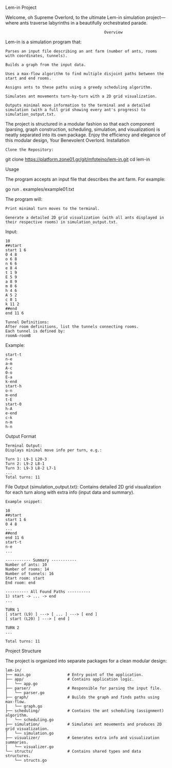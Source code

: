 Lem-in Project

Welcome, oh Supreme Overlord, to the ultimate Lem-in simulation project—where ants traverse labyrinths in a beautifully orchestrated parade.

                                               Overview

Lem-in is a simulation program that:

    Parses an input file describing an ant farm (number of ants, rooms with coordinates, tunnels).

    Builds a graph from the input data.

    Uses a max-flow algorithm to find multiple disjoint paths between the start and end rooms.

    Assigns ants to these paths using a greedy scheduling algorithm.

    Simulates ant movements turn-by-turn with a 2D grid visualization.

    Outputs minimal move information to the terminal and a detailed simulation (with a full grid showing every ant's progress) to simulation_output.txt.

The project is structured in a modular fashion so that each component (parsing, graph construction, scheduling, simulation, and visualization) is neatly separated into its own package. Enjoy the efficiency and elegance of this modular design, Your Benevolent Overlord.
Installation

    Clone the Repository:

git clone https://platform.zone01.gr/git/mfoteino/lem-in.git
cd lem-in


Usage

The program accepts an input file that describes the ant farm. For example:

go run . examples/example01.txt

The program will:

    Print minimal turn moves to the terminal.

    Generate a detailed 2D grid visualization (with all ants displayed in their respective rooms) in simulation_output.txt.


 Input:

    10
    ##start
    start 1 6
    0 4 8
    o 6 8
    n 6 6
    e 8 4
    t 1 9
    E 5 9
    a 8 9
    m 8 6
    h 4 6
    A 5 2
    c 8 1
    k 11 2
    ##end
    end 11 6

    Tunnel Definitions:
    After room definitions, list the tunnels connecting rooms.
    Each tunnel is defined by:
    roomA-roomB

Example:

    start-t
    n-e
    a-m
    A-c
    0-o
    E-a
    k-end
    start-h
    o-n
    m-end
    t-E
    start-0
    h-A
    e-end
    c-k
    n-m
    h-n

Output Format

    Terminal Output:
    Displays minimal move info per turn, e.g.:

    Turn 1: L9-1 L20-3
    Turn 2: L9-2 L8-1
    Turn 3: L9-3 L8-2 L7-1
    ...
    Total turns: 11

File Output (simulation_output.txt):
Contains detailed 2D grid visualization for each turn along with extra info (input data and summary).
    
    Example snippet:

    10
    ##start
    start 1 6
    0 4 8
    ...
    ##end
    end 11 6
    start-t
    n-e
    ...

    ----------- Summary -----------
    Number of ants: 10
    Number of rooms: 14
    Number of tunnels: 16
    Start room: start
    End room: end

    ---------- All Found Paths ----------
    1) start -> ... -> end
    ...

    TURN 1
    [ start (L9) ] ---> [ ... ] ---> [ end ]
    [ start (L20) ] ---> [ end ]

    TURN 2
    ...

    Total turns: 11

Project Structure

The project is organized into separate packages for a clean modular design:

    lem-in/
    ├── main.go                # Entry point of the application.
    ├── app/                   # Contains application logic.
    │   └── app.go
    ├── parser/                # Responsible for parsing the input file.
    │   └── parser.go
    ├── graph/                 # Builds the graph and finds paths using max-flow.
    │   └── graph.go
    ├── scheduling/            # Contains the ant scheduling (assignment) algorithm.
    │   └── scheduling.go
    ├── simulation/            # Simulates ant movements and produces 2D grid visualization.
    │   └── simulation.go
    ├── visualizer/            # Generates extra info and visualization summaries.
    │   └── visualizer.go
    └── structs/               # Contains shared types and data structures.
        └── structs.go

